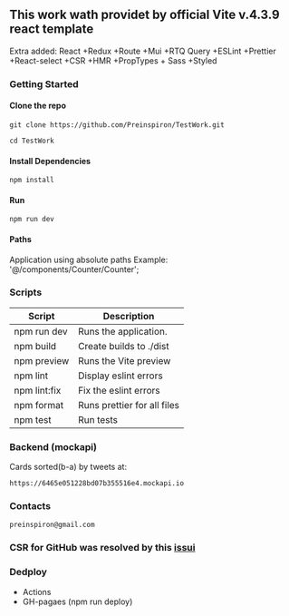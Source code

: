 ## This work wath providet by official Vite v.4.3.9 react template

Extra added:  React +Redux +Route +Mui +RTQ Query +ESLint +Prettier +React-select +CSR +HMR +PropTypes + Sass +Styled



### Getting Started

#### Clone the repo

```
git clone https://github.com/Preinspiron/TestWork.git
```

```
cd TestWork
```

#### Install Dependencies

```
npm install
```

#### Run

```
npm run dev
```

#### Paths

Application using absolute paths
Example: '@/components/Counter/Counter';



### Scripts

| Script        | Description                        |
| ------------- | ---------------------------------- |
| npm run dev   | Runs the application.              |
| npm build     | Create builds to ./dist            |
| npm preview   | Runs the Vite preview              |
| npm lint      | Display eslint errors              |
| npm lint:fix  | Fix the eslint errors              |
| npm format    | Runs prettier for all files        |
| npm test      | Run tests                          |


### Backend (mockapi)
 Cards sorted(b-a) by tweets at:
```
https://6465e051228bd07b355516e4.mockapi.io
```

### Contacts

```
preinspiron@gmail.com 
```

### CSR for GitHub was resolved by this [issui](https://github.com/rafgraph/spa-github-pages)


### Dedploy 
- Actions
- GH-pagaes (npm run deploy)
